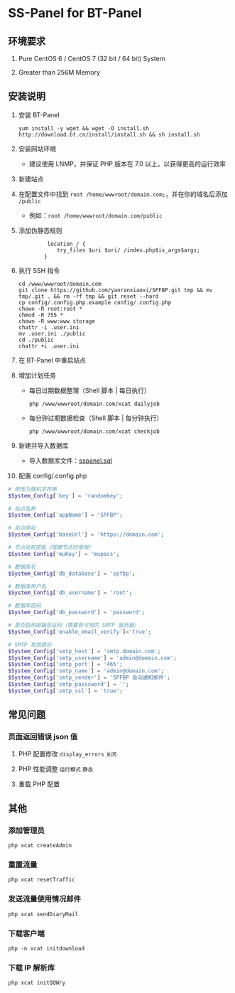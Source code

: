 # SS-Panel for BT-Panel

## 环境要求

1. Pure CentOS 6 / CentOS 7 (32 bit / 64 bit) System

2. Greater than 256M Memory

## 安装说明
1. 安装 BT-Panel

   ```
   yum install -y wget && wget -O install.sh http://download.bt.cn/install/install.sh && sh install.sh
   ```

2. 安装网站环境

   * 建议使用 LNMP，并保证 PHP 版本在 7.0 以上，以获得更高的运行效率

3. 新建站点

4. 在配置文件中找到 `root /home/wwwroot/domain.com;`，并在你的域名后添加 `/public`

   * 例如：`root /home/wwwroot/domain.com/public`

5. 添加伪静态规则

   ```nginx
            location / {
               try_files $uri $uri/ /index.php$is_args$args;
           }  
   ```

6. 执行 SSH 指令

   ```
   cd /www/wwwroot/domain.com
   git clone https://github.com/yanranxiaoxi/SPFBP.git tmp && mv tmp/.git . && rm -rf tmp && git reset --hard
   cp config/.config.php.example config/.config.php
   chown -R root:root *
   chmod -R 755 *
   chown -R www:www storage
   chattr -i .user.ini
   mv .user.ini ./public
   cd ./public
   chattr +i .user.ini
   ```

7. 在 BT-Panel 中重启站点

8. 增加计划任务

   * 每日过期数据整理（Shell 脚本 | 每日执行）

      ```
      php /www/wwwroot/domain.com/xcat dailyjob
      ```

   * 每分钟过期数据检查（Shell 脚本 | 每分钟执行）

      ```
      php /www/wwwroot/domain.com/xcat checkjob
      ```

9. 新建并导入数据库

   * 导入数据库文件：[sspanel.sql](https://raw.githubusercontent.com/yanranxiaoxi/SPFBP/master/sql/sspanel.sql)

10. 配置 config/.config.php

   ```php
   # 修改为随机字符串
   $System_Config['key'] = 'randomkey';
   
   # 站点名称
   $System_Config['appName'] = 'SPFBP';
   
   # 站点地址
   $System_Config['baseUrl'] = 'https://domain.com';
   
   # 节点验权密匙（搭建节点时使用）
   $System_Config['muKey'] = 'mupass';
   
   # 数据库名
   $System_Config['db_database'] = 'spfbp';
   
   # 数据库用户名
   $System_Config['db_username'] = 'root';
   
   # 数据库密码
   $System_Config['db_password'] = 'password';
   
   # 是否启用邮箱验证码（需要有可用的 SMTP 服务器）
   $System_Config['enable_email_verify']='true';
   
   # SMTP 发信部分
   $System_Config['smtp_host'] = 'smtp.domain.com';
   $System_Config['smtp_username'] = 'admin@domain.com';
   $System_Config['smtp_port'] = '465';
   $System_Config['smtp_name'] = 'admin@domain.com';
   $System_Config['smtp_sender'] = 'SPFBP 自动通知邮件';
   $System_Config['smtp_passsword'] = '';
   $System_Config['smtp_ssl'] = 'true';
   ```

## 常见问题

### 页面返回错误 json 值

   1. PHP 配置修改 `display_errors` `关闭`
   
   2. PHP 性能调整 `运行模式` `静态`
   
   3. 重载 PHP 配置

## 其他

### 添加管理员

```
php xcat createAdmin
```

### 重置流量

```
php xcat resetTraffic
```

### 发送流量使用情况邮件

```
php xcat sendDiaryMail
```

### 下载客户端

```
php -n xcat initdownload
```

### 下载 IP 解析库

```
php xcat initQQWry
```
